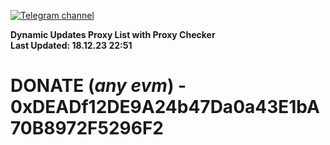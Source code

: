 [![Telegram channel](https://img.shields.io/endpoint?url=https://runkit.io/damiankrawczyk/telegram-badge/branches/master?url=https://t.me/n4z4v0d)](https://t.me/n4z4v0d) 

**Dynamic Updates Proxy List with Proxy Checker**  
**Last Updated: 18.12.23 22:51**

# DONATE (_any evm_) - 0xDEADf12DE9A24b47Da0a43E1bA70B8972F5296F2
